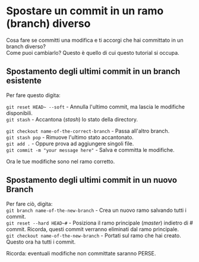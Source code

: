 # Spostare un commit in un ramo (branch) diverso

Cosa fare se committi una modifica e ti accorgi che hai committato in un branch diverso?  
Come puoi cambiarlo? Questo è quello di cui questo tutorial si occupa.  

## Spostamento degli ultimi commit in un branch esistente
Per fare questo digita:  

```git reset HEAD~ --soft``` - Annulla l'ultimo commit, ma lascia le modifiche disponibili.  
```git stash``` - Accantona (*stash*) lo stato della directory.  

```git checkout name-of-the-correct-branch``` - Passa all'altro branch.  
```git stash pop``` - Rimuove l'ultimo stato accantonato.  
```git add .``` - Oppure prova ad aggiungere singoli file.  
```git commit -m "your message here"``` - Salva e committa le modifiche.  

Ora le tue modifiche sono nel ramo corretto.  

## Spostamento degli ultimi commit in un nuovo Branch
Per fare ciò, digita:  
```git branch name-of-the-new-branch``` -  Crea un nuovo ramo salvando tutti i commit.  
```git reset --hard HEAD~#``` - Posiziona il ramo principale (*master*) indietro di # commit. Ricorda, questi commit verranno eliminati dal ramo principale.  
```git checkout name-of-the-new-branch``` - Portati sul ramo che hai creato. Questo ora ha tutti i commit.  

Ricorda: eventuali modifiche non committate saranno PERSE.  
